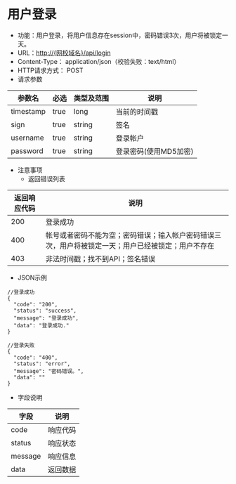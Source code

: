 # 用户登录

* 功能：用户登录，将用户信息存在session中，密码错误3次，用户将被锁定一天。
* URL：[http://{网校域名}/api/login](http://{网校域名}/api/login)
* Content-Type： application/json（校验失败：text/html）
* HTTP请求方式： POST
* 请求参数

| 参数名 | 必选 | 类型及范围 | 说明 |
| --- | --- | --- | --- |
| timestamp | true | long | 当前的时间戳 |
| sign | true | string | 签名 |
| username | true | string | 登录帐户 |
| password | true | string | 登录密码\(使用MD5加密\) |

* 注意事项
  * 返回错误列表

| 返回响应代码 | 说明 |
| --- | --- |
| 200 | 登录成功 |
| 400 |	帐号或者密码不能为空；密码错误；输入帐户密码错误三次，用户将被锁定一天；用户已经被锁定；用户不存在 |
| 403 | 非法时间戳；找不到API；签名错误 |

* JSON示例

```
//登录成功
{
  "code": "200",
  "status": "success",
  "message": "登录成功",
  "data": "登录成功."
}
```

```
//登录失败
{
  "code": "400",
  "status": "error",
  "message": "密码错误。",
  "data": ""
}
```

* 字段说明

| 字段 | 说明 |
| --- | --- |
| code | 响应代码 |
| status | 响应状态 |
| message | 响应信息 |
| data | 返回数据 |




